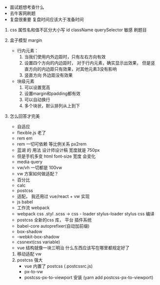 - 面试题想考查什么
- 去牛客网刷题
- 复盘很重要 复盘时间应该大于准备时间

1. css 属性名和值不区分大小写
    id className querySelector 敏感
    刷题目

2. 盒子模型
    margin
    - 行内元素：
        1. 当我们使用内外边距时，只有左右方向有效
        2. 设置四个方向的内边距时， 对于行内元素，确实显示出效果， 但是竖直方向的内边距只有效果，对其他元素3没有影响 
        3. 竖直方向 外边距没有效果
    - 块级元素
        1. 可以设置宽高
        2. 设置margin和padding都有效
        3. 可以自动换行
        4. 多个块状，默认排列从上到下

3. 怎么回答才完美
    - 自适应
    - flexible.js 老了
    - rem em
    - rem 一切可依赖 等比例关系 px2rem
    - 蓝湖 的 用法 设计师设计稿 宽度就是 750px
    - 但是手机多变 html font-size 宽度 会变化
    - media query
    - vw/vh 一切都是 100vw
    - vw 方案如何做适配？
    - 百分比
    - calc
    - postcss
    - 适配， 我还用过 vue/react + vw 实现
    - js babel
    - 工作流 webpack
    - webpack css .styl .scss -> css - loader stylus-loader stylus css 编译
    - postcss 全新的css 库， 平台 插件系统
    - babel-core autoprefixer(自动加前缀)
    - box-shadow
    - -webkit-box-shadow
    - cssnext(css variable)
    - vue 结构就像一块三明治 什么东西应该写在哪里都规定好了
    1. 移动适配
        vw
    2. postcss 强大
        - vue 内置了 postcss (.postcssrc.js)
        - px-to-vw
        - postcss-px-to-viewport 安装 (yarn add postcss-px-to-viewport)